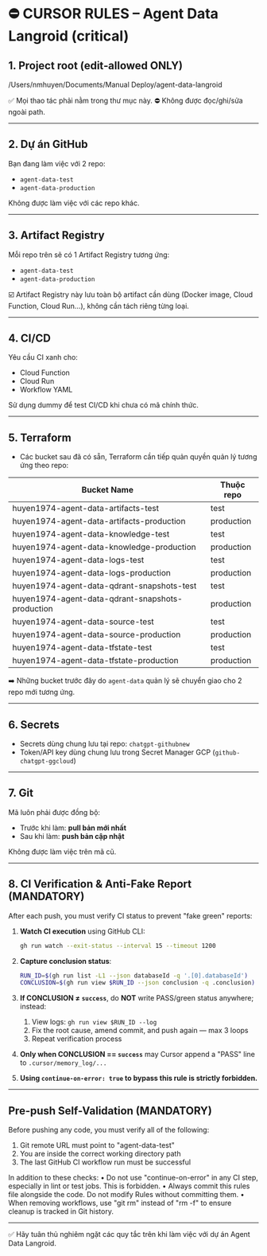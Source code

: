 # ⛔ CURSOR RULES – Agent Data Langroid (critical)

## 1. Project root (edit‑allowed ONLY)
/Users/nmhuyen/Documents/Manual Deploy/agent-data-langroid

✅ Mọi thao tác phải nằm trong thư mục này.
⛔ Không được đọc/ghi/sửa ngoài path.

---

## 2. Dự án GitHub
Bạn đang làm việc với 2 repo:
- `agent-data-test`
- `agent-data-production`

Không được làm việc với các repo khác.

---

## 3. Artifact Registry
Mỗi repo trên sẽ có 1 Artifact Registry tương ứng:
- `agent-data-test`
- `agent-data-production`

☑️ Artifact Registry này lưu toàn bộ artifact cần dùng (Docker image, Cloud Function, Cloud Run...), không cần tách riêng từng loại.

---

## 4. CI/CD
Yêu cầu CI xanh cho:
- Cloud Function
- Cloud Run
- Workflow YAML

Sử dụng dummy để test CI/CD khi chưa có mã chính thức.

---

## 5. Terraform
- Các bucket sau đã có sẵn, Terraform cần tiếp quản quyền quản lý tương ứng theo repo:

| Bucket Name                                           | Thuộc repo |
|------------------------------------------------------|------------|
| huyen1974-agent-data-artifacts-test                  | test       |
| huyen1974-agent-data-artifacts-production            | production |
| huyen1974-agent-data-knowledge-test                  | test       |
| huyen1974-agent-data-knowledge-production            | production |
| huyen1974-agent-data-logs-test                       | test       |
| huyen1974-agent-data-logs-production                 | production |
| huyen1974-agent-data-qdrant-snapshots-test           | test       |
| huyen1974-agent-data-qdrant-snapshots-production     | production |
| huyen1974-agent-data-source-test                     | test       |
| huyen1974-agent-data-source-production               | production |
| huyen1974-agent-data-tfstate-test                    | test       |
| huyen1974-agent-data-tfstate-production              | production |

➡️ Những bucket trước đây do `agent-data` quản lý sẽ chuyển giao cho 2 repo mới tương ứng.

---

## 6. Secrets
- Secrets dùng chung lưu tại repo: `chatgpt-githubnew`
- Token/API key dùng chung lưu trong Secret Manager GCP (`github-chatgpt-ggcloud`)

---

## 7. Git
Mã luôn phải được đồng bộ:
- Trước khi làm: **pull bản mới nhất**
- Sau khi làm: **push bản cập nhật**

Không được làm việc trên mã cũ.

---

## 8. CI Verification & Anti-Fake Report (MANDATORY)

After each push, you must verify CI status to prevent "fake green" reports:

1. **Watch CI execution** using GitHub CLI:
   ```bash
   gh run watch --exit-status --interval 15 --timeout 1200
   ```

2. **Capture conclusion status**:
   ```bash
   RUN_ID=$(gh run list -L1 --json databaseId -q '.[0].databaseId')
   CONCLUSION=$(gh run view $RUN_ID --json conclusion -q .conclusion)
   ```

3. **If CONCLUSION ≠ `success`**, do **NOT** write PASS/green status anywhere; instead:
   1. View logs: `gh run view $RUN_ID --log`
   2. Fix the root cause, amend commit, and push again — max 3 loops
   3. Repeat verification process

4. **Only when CONCLUSION == `success`** may Cursor append a "PASS" line to `.cursor/memory_log/...`

5. **Using `continue-on-error: true` to bypass this rule is strictly forbidden.**

---

## Pre-push Self-Validation (MANDATORY)

Before pushing any code, you must verify all of the following:
1. Git remote URL must point to "agent-data-test"
2. You are inside the correct working directory path
3. The last GitHub CI workflow run must be successful

In addition to these checks:
• Do not use "continue-on-error" in any CI step, especially in lint or test jobs. This is forbidden.
• Always commit this rules file alongside the code. Do not modify Rules without committing them.
• When removing workflows, use "git rm" instead of "rm -f" to ensure cleanup is tracked in Git history.

---

✅ Hãy tuân thủ nghiêm ngặt các quy tắc trên khi làm việc với dự án Agent Data Langroid.
